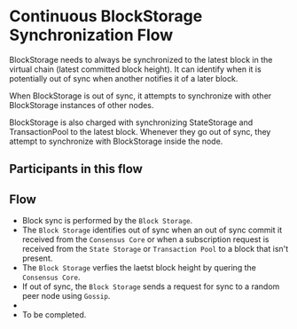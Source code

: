 # Continuous BlockStorage Synchronization Flow

BlockStorage needs to always be synchronized to the latest block in the virtual chain (latest committed block height). It can identify when it is potentially out of sync when another notifies it of a later block.

When BlockStorage is out of sync, it attempts to synchronize with other BlockStorage instances of other nodes.

BlockStorage is also charged with synchronizing StateStorage and TransactionPool to the latest block. Whenever they go out of sync, they attempt to synchronize with BlockStorage inside the node.

## Participants in this flow

## Flow

* Block sync is performed by the `Block Storage`.
* The `Block Storage` identifies out of sync when an out of sync commit it received from the `Consensus Core` or when a subscription request is received from the `State Storage` or `Transaction Pool` to a block that isn't present.
* The `Block Storage` verfies the laetst block height by quering the `Consensus Core`.
* If out of sync, the `Block Storage` sends a request for sync to a random peer node using `Gossip`.
*
* To be completed.
